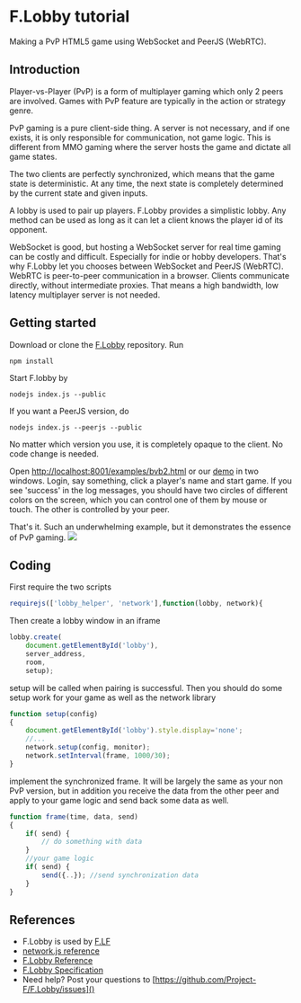 # F.Lobby tutorial
Making a PvP HTML5 game using WebSocket and PeerJS (WebRTC).

## Introduction
Player-vs-Player (PvP) is a form of multiplayer gaming which only 2 peers are involved. Games with PvP feature are typically in the action or strategy genre.

PvP gaming is a pure client-side thing. A server is not necessary, and if one exists, it is only responsible for communication, not game logic. This is different from MMO gaming where the server hosts the game and dictate all game states.

The two clients are perfectly synchronized, which means that the game state is deterministic. At any time, the next state is completely determined by the current state and given inputs.

A lobby is used to pair up players. F.Lobby provides a simplistic lobby. Any method can be used as long as it can let a client knows the player id of its opponent.

WebSocket is good, but hosting a WebSocket server for real time gaming can be costly and difficult. Especially for indie or hobby developers. That's why F.Lobby let you chooses between WebSocket and PeerJS (WebRTC). WebRTC is peer-to-peer communication in a browser. Clients communicate directly, without intermediate proxies. That means a high bandwidth, low latency multiplayer server is not needed.

## Getting started
Download or clone the [F.Lobby](https://github.com/Project-F/F.Lobby) repository. Run
```
npm install
```
Start F.lobby by
```
nodejs index.js --public
```
If you want a PeerJS version, do
```
nodejs index.js --peerjs --public
```
No matter which version you use, it is completely opaque to the client. No code change is needed.

Open [http://localhost:8001/examples/bvb2.html]() or our [demo](http://lobby.projectf.hk/examples/bvb2.html) in two windows. Login, say something, click a player's name and start game. If you see 'success' in the log messages, you should have two circles of different colors on the screen, which you can control one of them by mouse or touch. The other is controlled by your peer.

That's it. Such an underwhelming example, but it demonstrates the essence of PvP gaming.
![](cap.png)

## Coding
First require the two scripts
```JavaScript
requirejs(['lobby_helper', 'network'],function(lobby, network){
```
Then create a lobby window in an iframe
```JavaScript
lobby.create(
	document.getElementById('lobby'),
	server_address,
	room,
	setup);
```
setup will be called when pairing is successful. Then you should do some setup work for your game as well as the network library
```JavaScript
function setup(config)
{
	document.getElementById('lobby').style.display='none';
	//...
	network.setup(config, monitor);
	network.setInterval(frame, 1000/30);
}
```
implement the synchronized frame. It will be largely the same as your non PvP version, but in addition you receive the data from the other peer and apply to your game logic and send back some data as well.
```JavaScript
function frame(time, data, send)
{
    if( send) {
    	// do something with data
	}
	//your game logic
    if( send) {
    	send({..}); //send synchronization data
    }
}
```

## References
- F.Lobby is used by [F.LF](https://github.com/Project-F/F.LF)
- [network.js reference](http://project-f.github.io/F.LF/core/docs/network_docs.html)
- [F.Lobby Reference](lobby_ref.md)
- [F.Lobby Specification](lobby_spec.md)
- Need help? Post your questions to
[https://github.com/Project-F/F.Lobby/issues]()
